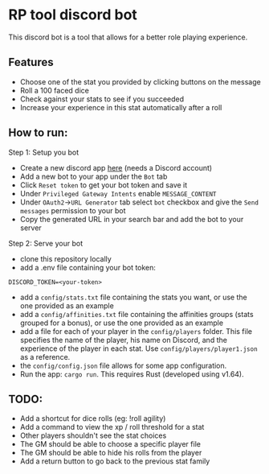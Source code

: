 # RP tool discord bot

This discord bot is a tool that allows for a better role playing experience.

## Features

- Choose one of the stat you provided by clicking buttons on the message
- Roll a 100 faced dice
- Check against your stats to see if you succeeded
- Increase your experience in this stat automatically after a roll

## How to run:

Step 1: Setup you bot
- Create a new discord app [here](https://discord.com/developers/applications) (needs a Discord account)
- Add a new bot to your app under the `Bot` tab
- Click `Reset token` to get your bot token and save it
- Under `Privileged Gateway Intents` enable `MESSAGE_CONTENT`
- Under `OAuth2`->`URL Generator` tab select `bot` checkbox and give the `Send messages` permission to your bot
- Copy the generated URL in your search bar and add the bot to your server

Step 2: Serve your bot
- clone this repository locally
- add a .env file containing your bot token:
```
DISCORD_TOKEN=<your-token>
```
- add a `config/stats.txt` file containing the stats you want, or use the one provided as an example
- add a `config/affinities.txt` file containing the affinities groups (stats grouped for a bonus), or use the one provided as an example
- add a file for each of your player in the `config/players` folder. This file specifies the name of the player, his name on Discord, and the experience of the player in each stat. Use `config/players/player1.json` as a reference.
- the `config/config.json` file allows for some app configuration.
- Run the app: `cargo run`. This requires Rust (developed using v1.64).

## TODO:

- Add a shortcut for dice rolls (eg: !roll agility)
- Add a command to view the xp / roll threshold for a stat
- Other players shouldn't see the stat choices
- The GM should be able to choose a specific player file
- The GM should be able to hide his rolls from the player
- Add a return button to go back to the previous stat family
